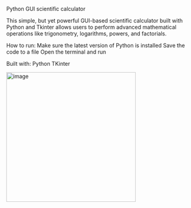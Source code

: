 Python GUI scientific calculator


This simple, but yet powerful GUI-based scientific calculator built with Python and Tkinter allows users to perform advanced mathematical operations like trigonometry, logarithms, powers, and factorials.

How to run: 
Make sure the latest version of Python is installed
Save the code to a file
Open the terminal and run

Built with: 
Python 
TKinter 

<img width="340" alt="image" src="https://github.com/user-attachments/assets/b11b35a2-58bc-4137-9118-7aee8eafa937" />
